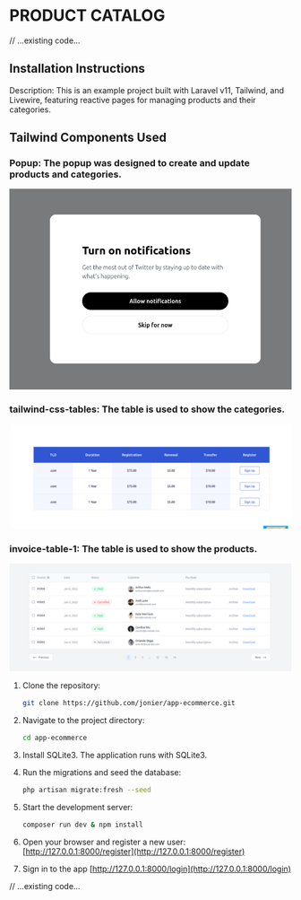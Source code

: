# PRODUCT CATALOG

// ...existing code...

## Installation Instructions

Description: This is an example project built with Laravel v11, Tailwind, and Livewire, featuring reactive pages for managing products and their categories.

## Tailwind Components Used

### Popup: The popup was designed to create and update products and categories.
![App Screenshot](public/images/popup.png)


### tailwind-css-tables: The table is used to show the categories.
![App Screenshot](public/images/table1.png)


### invoice-table-1: The table is used to show the products.
![App Screenshot](public/images/table2.png)


1. Clone the repository:
   ```sh
   git clone https://github.com/jonier/app-ecommerce.git
   ```

2. Navigate to the project directory:
   ```sh
   cd app-ecommerce
   ```

3. Install SQLite3. The application runs with SQLite3.


4. Run the migrations and seed the database:
   ```sh
   php artisan migrate:fresh --seed
   ```

5. Start the development server:
   ```sh
   composer run dev & npm install
   ```

6. Open your browser and register a new user:
    [http://127.0.0.1:8000/register](http://127.0.0.1:8000/register)

7. Sign in to the app
    [http://127.0.0.1:8000/login](http://127.0.0.1:8000/login)

// ...existing code...
